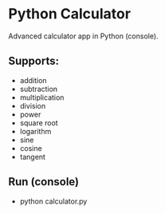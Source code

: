 # Python Calculator
Advanced calculator app in Python (console).

## Supports:
 - addition
 - subtraction
 - multiplication
 - division
 - power
 - square root
 - logarithm
 - sine
 - cosine
 - tangent

## Run (console)
- python calculator.py
